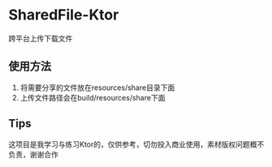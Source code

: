 # SharedFile-Ktor
跨平台上传下载文件
## 使用方法
1. 将需要分享的文件放在resources/share目录下面
2. 上传文件路径会在build/resources/share下面

## Tips
这项目是我学习与练习Ktor的，仅供参考，切勿投入商业使用，素材版权问题概不负责，谢谢合作
